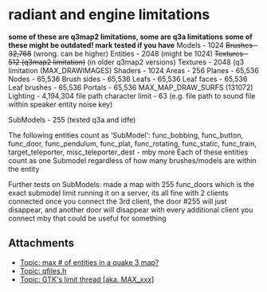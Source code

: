 # radiant and engine limitations

**some of these are q3map2 limitations, some are q3a limitations**
**some of these might be outdated! mark tested if you have**
Models - 1024
~~Brushes - 32,768~~ (wrong. can be higher)
Entities - 2048 (might be 1024)
~~Textures - 512 (q3map2 limitation)~~ (in older q3map2 versions)
Textures - 2048 (q3 limitation (MAX_DRAWIMAGES)
Shaders - 1024
Areas - 256
Planes - 65,536
Nodes - 65,536
Brush sides - 65,536
Leafs - 65,536
Leaf faces - 65,536
Leaf brushes - 65,536
Portals - 65,536
MAX_MAP_DRAW_SURFS (131072)
Lighting - 4,194,304
file path character limit - 63 (e.g. file path to sound file within speaker entity noise key)

SubModels - 255 (tested q3a and idfe)

The following entities count as 'SubModel':
func_bobbing, func_button, func_door, func_pendulum, func_plat, func_rotating, func_static, func_train, target_teleporter, misc_teleporter_dest - mby more
Each of these entities count as one Submodel regardless of how many brushes/models are within the entity

Further tests on SubModels:
made a map with 255 func_doors which is the exact submodel limit
running it on a server, its all fine with 2 clients connected
once you connect the 3rd client, the door #255 will just disappear, and another door will disappear with every additional client you connect
mby that could be useful for something




## Attachments

- [Topic: max # of entities in a quake 3 map?](https://www.quake3world.com/forum/viewtopic.php?t=46343)
- [Topic: qfiles.h](https://www.quake3world.com/forum/viewtopic.php?p=802872)
- [Topic: GTK's limit thread [aka. MAX_xxx]](https://www.quake3world.com/forum/viewtopic.php?f=10&t=40880)
